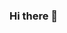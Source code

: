 ### Hi there 👋

<!--
**taj0023/taj0023** is a ✨ _special_ ✨ repository because its `README.md` (this file) appears on your GitHub profile.

Here are some ideas to get you started:

- 🔭 I’m currently working on ... Nothing
- 🌱 I’m currently learning ... Python
- 👯 I’m looking to collaborate on ... 
- 🤔 I’m looking for help with ... Python
- 💬 Ask me about ... Anything
- 📫 How to reach me: ... [Instagram](https://www.instagram.com/taj_0023/)
- 😄 Pronouns: ... He/Him/Dude
- ⚡ Fun fact: ... I am not a real person
-->
